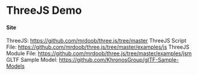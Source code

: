 # ThreeJS Demo

#### Site
ThreeJS: https://github.com/mrdoob/three.js/tree/master
ThreeJS Script File: https://github.com/mrdoob/three.js/tree/master/examples/js
ThreeJS Module File: https://github.com/mrdoob/three.js/tree/master/examples/jsm
GLTF Sample Model: https://github.com/KhronosGroup/glTF-Sample-Models